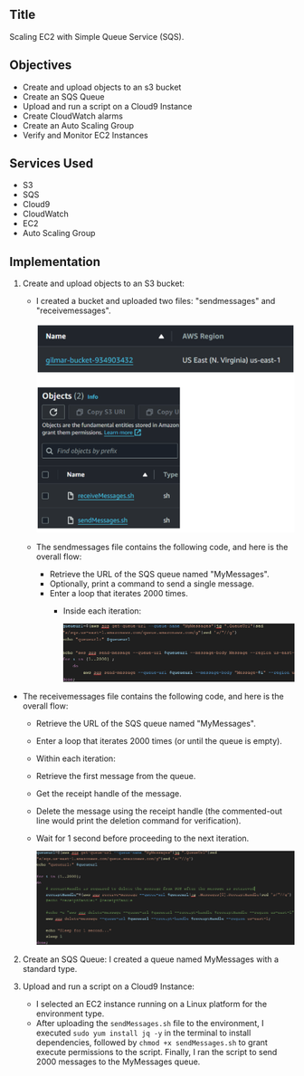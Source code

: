 ## Title
Scaling EC2 with Simple Queue Service (SQS).


## Objectives
* Create and upload objects to an s3 bucket
* Create an SQS Queue
* Upload and run a script on a Cloud9 Instance
* Create CloudWatch alarms
* Create an Auto Scaling Group
* Verify and Monitor EC2 Instances


## Services Used
* S3
* SQS
* Cloud9
* CloudWatch
* EC2
* Auto Scaling Group


## Implementation
1. Create and upload objects to an S3 bucket:

   * I created a bucket and uploaded two files: "sendmessages" and "receivemessages".
     
     ![Creating and Uploading Objects to an S3 Bucket](https://raw.githubusercontent.com/GilmarCloudSec/AWS-Laboratories/15f03fa196157ddc78061e5b64d4de04e78a50cd/Application%20Integration/Scaling%20EC2%20with%20SQS/Create%20and%20upload%20objects%20to%20an%20S3%20bucket.png)

   * The sendmessages file contains the following code, and here is the overall flow:
     * Retrieve the URL of the SQS queue named "MyMessages".
     * Optionally, print a command to send a single message.
     * Enter a loop that iterates 2000 times.
       * Inside each iteration:

         ![Sending Messages Code](https://raw.githubusercontent.com/GilmarCloudSec/AWS-Laboratories/15f03fa196157ddc78061e5b64d4de04e78a50cd/Application%20Integration/Scaling%20EC2%20with%20SQS/sendmessages%20code.png)


  * The receivemessages file contains the following code, and here is the overall flow:
    * Retrieve the URL of the SQS queue named "MyMessages".
    * Enter a loop that iterates 2000 times (or until the queue is empty).
    * Within each iteration:
    * Retrieve the first message from the queue.
    * Get the receipt handle of the message.
    * Delete the message using the receipt handle (the commented-out line would print the deletion command for verification).
    * Wait for 1 second before proceeding to the next iteration.

      ![Receiving Messages Code](https://raw.githubusercontent.com/GilmarCloudSec/AWS-Laboratories/15f03fa196157ddc78061e5b64d4de04e78a50cd/Application%20Integration/Scaling%20EC2%20with%20SQS/receivemessages%20code.png)


2. Create an SQS Queue:
   I created a queue named MyMessages with a standard type.


3. Upload and run a script on a Cloud9 Instance:
   * I selected an EC2 instance running on a Linux platform for the environment type.
   * After uploading the `sendMessages.sh` file to the environment, I executed `sudo yum install jq -y` in the terminal to install dependencies, followed by `chmod +x sendMessages.sh` to grant execute permissions to the script. Finally, I ran the script to send 2000 messages to the MyMessages queue.







